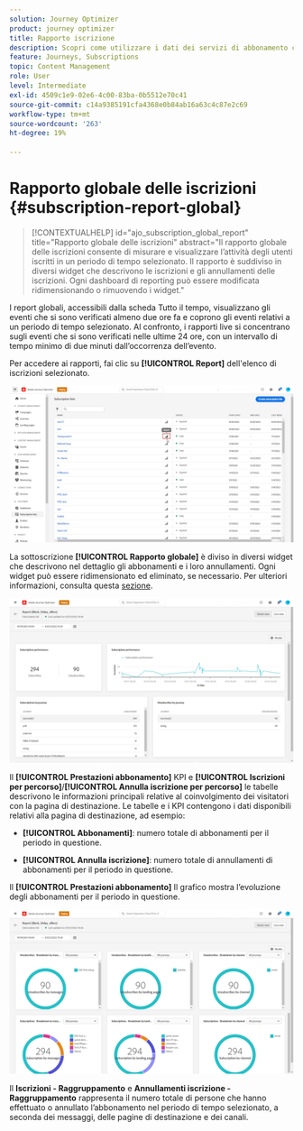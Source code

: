 ```yaml
---
solution: Journey Optimizer
product: journey optimizer
title: Rapporto iscrizione
description: Scopri come utilizzare i dati dei servizi di abbonamento con il rapporto globale sugli abbonamenti
feature: Journeys, Subscriptions
topic: Content Management
role: User
level: Intermediate
exl-id: 4509c1e9-02e6-4c00-83ba-0b5512e70c41
source-git-commit: c14a9385191cfa4368e0b84ab16a63c4c87e2c69
workflow-type: tm+mt
source-wordcount: '263'
ht-degree: 19%

---
```


# Rapporto globale delle iscrizioni {#subscription-report-global}

>[!CONTEXTUALHELP]
>id="ajo_subscription_global_report"
>title="Rapporto globale delle iscrizioni"
>abstract="Il rapporto globale delle iscrizioni consente di misurare e visualizzare l’attività degli utenti iscritti in un periodo di tempo selezionato. Il rapporto è suddiviso in diversi widget che descrivono le iscrizioni e gli annullamenti delle iscrizioni. Ogni dashboard di reporting può essere modificata ridimensionando o rimuovendo i widget."

I report globali, accessibili dalla scheda Tutto il tempo, visualizzano gli eventi che si sono verificati almeno due ore fa e coprono gli eventi relativi a un periodo di tempo selezionato. Al confronto, i rapporti live si concentrano sugli eventi che si sono verificati nelle ultime 24 ore, con un intervallo di tempo minimo di due minuti dall’occorrenza dell’evento.

Per accedere ai rapporti, fai clic su **[!UICONTROL Report]** dell&#39;elenco di iscrizioni selezionato.

![](assets/subscription_report_7.png)

La sottoscrizione **[!UICONTROL Rapporto globale]** è diviso in diversi widget che descrivono nel dettaglio gli abbonamenti e i loro annullamenti. Ogni widget può essere ridimensionato ed eliminato, se necessario. Per ulteriori informazioni, consulta questa [sezione](global-report.md).

![](assets/subscription_report_1.png)

Il **[!UICONTROL Prestazioni abbonamento]** KPI e **[!UICONTROL Iscrizioni per percorso]**/**[!UICONTROL Annulla iscrizione per percorso]** le tabelle descrivono le informazioni principali relative al coinvolgimento dei visitatori con la pagina di destinazione. Le tabelle e i KPI contengono i dati disponibili relativi alla pagina di destinazione, ad esempio:

* **[!UICONTROL Abbonamenti]**: numero totale di abbonamenti per il periodo in questione.

* **[!UICONTROL Annulla iscrizione]**: numero totale di annullamenti di abbonamenti per il periodo in questione.

Il **[!UICONTROL Prestazioni abbonamento]** Il grafico mostra l’evoluzione degli abbonamenti per il periodo in questione.

![](assets/subscription_report_2.png)

Il **Iscrizioni - Raggruppamento** e **Annullamenti iscrizione - Raggruppamento** rappresenta il numero totale di persone che hanno effettuato o annullato l’abbonamento nel periodo di tempo selezionato, a seconda dei messaggi, delle pagine di destinazione e dei canali.
